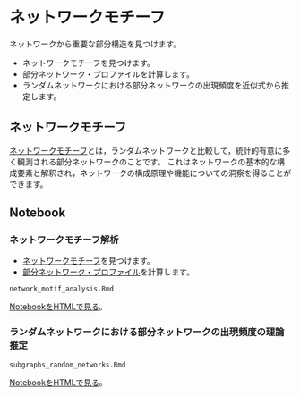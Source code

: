 # ネットワークモチーフ
ネットワークから重要な部分構造を見つけます。
* ネットワークモチーフを見つけます。
* 部分ネットワーク・プロファイルを計算します。
* ランダムネットワークにおける部分ネットワークの出現頻度を近似式から推定します。

## ネットワークモチーフ
[ネットワークモチーフ](https://science.sciencemag.org/content/298/5594/824)とは，ランダムネットワークと比較して，統計的有意に多く観測される部分ネットワークのことです。
これはネットワークの基本的な構成要素と解釈され，ネットワークの構成原理や機能についての洞察を得ることができます。

## Notebook
### ネットワークモチーフ解析
* [ネットワークモチーフ](https://science.sciencemag.org/content/298/5594/824)を見つけます。
* [部分ネットワーク・プロファイル](https://science.sciencemag.org/content/303/5663/1538)を計算します。
```
network_motif_analysis.Rmd
```
[NotebookをHTMLで見る](https://kztakemoto.github.io/network-analysis-in-biology/network_motifs/network_motif_analysis.nb.html)。


### ランダムネットワークにおける部分ネットワークの出現頻度の理論推定
```
subgraphs_random_networks.Rmd
```
[NotebookをHTMLで見る](https://kztakemoto.github.io/network-analysis-in-biology/network_motifs/subgraphs_random_networks.nb.html)。
